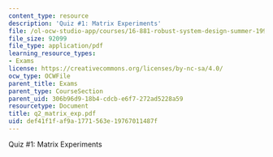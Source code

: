 ```yaml
---
content_type: resource
description: 'Quiz #1: Matrix Experiments'
file: /ol-ocw-studio-app/courses/16-881-robust-system-design-summer-1998/def41f1faf9a1771563e19767011487f_q2_matrix_exp.pdf
file_size: 92099
file_type: application/pdf
learning_resource_types:
- Exams
license: https://creativecommons.org/licenses/by-nc-sa/4.0/
ocw_type: OCWFile
parent_title: Exams
parent_type: CourseSection
parent_uid: 306b96d9-18b4-cdcb-e6f7-272ad5228a59
resourcetype: Document
title: q2_matrix_exp.pdf
uid: def41f1f-af9a-1771-563e-19767011487f
---
```

Quiz #1: Matrix Experiments